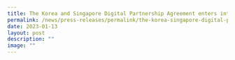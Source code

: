 ```yaml
---
title: The Korea and Singapore Digital Partnership Agreement enters into force
permalink: /news/press-releases/permalink/the-korea-singapore-digital-partnership-agreement-enters-into-force/
date: 2023-01-13
layout: post
description: ""
image: ""
---
```

